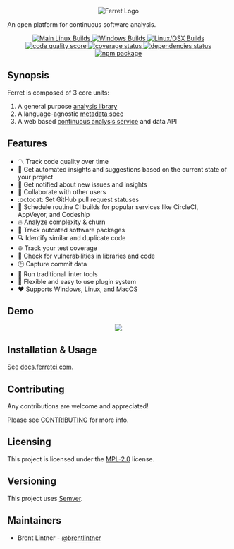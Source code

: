 <p align="center">
  <img style="background: none" src="https://github.com/forthright/ferret_temp/raw/master/docs/img/ferret.png" alt="Ferret Logo">
  <p>An open platform for continuous software analysis.</p>
</p>

<p align="center">
  <a href="https://circleci.com/gh/forthright/ferret">
    <img src="https://circleci.com/gh/forthright/ferret.svg?style=shield&circle-token=76807e9cc864afc2d2af7db4c744a0eae8b9fc00" alt="Main Linux Builds">
  </a>
  <a href="https://ci.appveyor.com/project/brentlintner/ferret/branch/master">
    <img src="https://ci.appveyor.com/api/projects/status/3qu5ih8n3iufpait/branch/master?svg=true" alt="Windows Builds">
  </a>
  <a href="https://travis-ci.org/forthright/ferret">
    <img src="https://travis-ci.org/forthright/ferret.svg?branch=master" alt="Linux/OSX Builds">
  </a>
  <a href="https://ferretci.com/~brentlintner/ferret">
    <img src="https://ferretci.com/api/v0/projects/ferret/badges/score?token=USryyHar5xQs7cBjNUdZ" alt="code quality score">
  </a>
  <a href="https://ferretci.com/~brentlintner/ferret">
    <img src="https://ferretci.com/api/v0/projects/ferret/badges/coverage?token=USryyHar5xQs7cBjNUdZ" alt="coverage status">
  </a>
  <a href="https://ferretci.com/~brentlintner/ferret">
    <img src="https://ferretci.com/api/v0/projects/ferret/badges/dependency?token=USryyHar5xQs7cBjNUdZ" alt="dependencies status">
  </a>
  <a href="https://www.npmjs.com/package/ferret">
    <img src="https://badge.fury.io/js/ferret.svg" alt="npm package">
  </a>
</p>

## Synopsis

Ferret is composed of 3 core units:

1. A general purpose [analysis library](https://docs.ferretci.com/analyze)
2. A language-agnostic [metadata spec](https://docs.ferretci.com/plugins)
3. A web based [continuous analysis service](https://ferretci.com) and data API

## Features

* :part_alternation_mark: Track code quality over time
* :muscle: Get automated insights and suggestions based on the current state of your project
* :email: Get notified about new issues and insights
* :raising_hand: Collaborate with other users
* :octocat: Set GitHub pull request statuses
* :shower: Schedule routine CI builds for popular services like CircleCI, AppVeyor, and Codeship
* :fire: Analyze complexity & churn
* :truck: Track outdated software packages
* :mag: Identify similar and duplicate code
* :globe_with_meridians: Track your test coverage
* :closed_lock_with_key: Check for vulnerabilities in libraries and code
* :clock2: Capture commit data
* :wrench: Run traditional linter tools
* :electric_plug: Flexible and easy to use plugin system
* :hearts: Supports Windows, Linux, and MacOS

## Demo

<p align="center">
  <a href="https://asciinema.org/a/137383" target="_blank">
    <img src="https://user-images.githubusercontent.com/93340/30343065-0c55ca06-97ca-11e7-95a8-bd4605f8c452.png"/>
  </a>
</p>

## Installation & Usage

See [docs.ferretci.com](https://docs.ferretci.com).

## Contributing

Any contributions are welcome and appreciated!

Please see [CONTRIBUTING](CONTRIBUTING.md) for more info.

## Licensing

This project is licensed under the [MPL-2.0](LICENSE) license.

## Versioning

This project uses [Semver](http://semver.org).

## Maintainers

- Brent Lintner - [@brentlintner](http://github.com/brentlintner)
